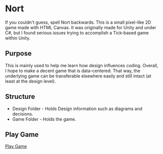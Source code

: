 # Nort
If you couldn't guess, spell Nort backwards. This is a small pixel-like 2D game made with HTML Canvas. It was originally made for Unity and under C#, but I found serious issues trying to accomplish a Tick-based game within Unity.

## Purpose
This is mainly used to help me learn how design influences coding. Overall, I hope to make a decent game that is data-centered. That way, the underlying game can be transferable elsewhere easily and still intact (at least at the design level).

## Structure
- Design Folder - Holds Design information such as diagrams and decisions.
- Game Folder - Holds the game.

## Play Game
[Play Game](http://htmlpreview.github.io/?https://github.com/superdime/Nort/blob/master/Game/index.html)